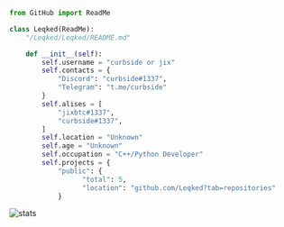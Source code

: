 ```py
from GitHub import ReadMe

class Leqked(ReadMe):
    "/Leqked/Leqked/README.md"

    def __init__(self):
        self.username = "curbside or jix"
        self.contacts = {
            "Discord": "curbside#1337",
            "Telegram": "t.me/curbside"
        }
        self.alises = [
            "jixbtc#1337",
            "curbside#1337",
        ]
        self.location = "Unknown"
        self.age = "Unknown"
        self.occupation = "C++/Python Developer"
        self.projects = {
            "public": {
                  "total": 5,
                  "location": "github.com/Leqked?tab=repositories"
            }
```
![stats](https://github-readme-stats.vercel.app/api/?username=Leqked&title_color=4F8CC9&text_color=9f9f9f&show_icons=true&bg_color=00000000&hide_border=true&icon_color=4F8CC9&hide_title=true&count_private=true&include_all_commits=true)
